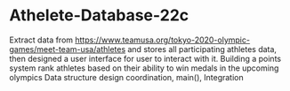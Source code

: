 # Athelete-Database-22c
Extract data from https://www.teamusa.org/tokyo-2020-olympic-games/meet-team-usa/athletes and stores all participating athletes data, then designed a user interface for user to interact with it.
Building a points system rank athletes based on their ability to win medals in the upcoming olympics
Data structure design coordination, main(), Integration
